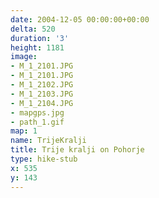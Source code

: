 ```yaml
---
date: 2004-12-05 00:00:00+00:00
delta: 520
duration: '3'
height: 1181
image:
- M_1_2101.JPG
- M_1_2101.JPG
- M_1_2102.JPG
- M_1_2103.JPG
- M_1_2104.JPG
- mapgps.jpg
- path_1.gif
map: 1
name: TrijeKralji
title: Trije kralji on Pohorje
type: hike-stub
x: 535
y: 143
---
```

